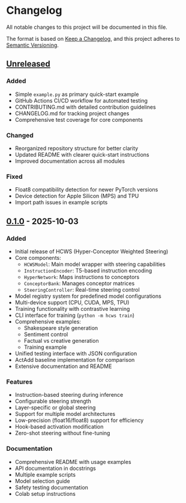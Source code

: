 # Changelog

All notable changes to this project will be documented in this file.

The format is based on [Keep a Changelog](https://keepachangelog.com/en/1.0.0/),
and this project adheres to [Semantic Versioning](https://semver.org/spec/v2.0.0.html).

## [Unreleased]

### Added
- Simple `example.py` as primary quick-start example
- GitHub Actions CI/CD workflow for automated testing
- CONTRIBUTING.md with detailed contribution guidelines
- CHANGELOG.md for tracking project changes
- Comprehensive test coverage for core components

### Changed
- Reorganized repository structure for better clarity
- Updated README with clearer quick-start instructions
- Improved documentation across all modules

### Fixed
- Float8 compatibility detection for newer PyTorch versions
- Device detection for Apple Silicon (MPS) and TPU
- Import path issues in example scripts

## [0.1.0] - 2025-10-03

### Added
- Initial release of HCWS (Hyper-Conceptor Weighted Steering)
- Core components:
  - `HCWSModel`: Main model wrapper with steering capabilities
  - `InstructionEncoder`: T5-based instruction encoding
  - `HyperNetwork`: Maps instructions to conceptors
  - `ConceptorBank`: Manages conceptor matrices
  - `SteeringController`: Real-time steering control
- Model registry system for predefined model configurations
- Multi-device support (CPU, CUDA, MPS, TPU)
- Training functionality with contrastive learning
- CLI interface for training (`python -m hcws train`)
- Comprehensive examples:
  - Shakespeare style generation
  - Sentiment control
  - Factual vs creative generation
  - Training example
- Unified testing interface with JSON configuration
- ActAdd baseline implementation for comparison
- Extensive documentation and README

### Features
- Instruction-based steering during inference
- Configurable steering strength
- Layer-specific or global steering
- Support for multiple model architectures
- Low-precision (float16/float8) support for efficiency
- Hook-based activation modification
- Zero-shot steering without fine-tuning

### Documentation
- Comprehensive README with usage examples
- API documentation in docstrings
- Multiple example scripts
- Model selection guide
- Safety testing documentation
- Colab setup instructions

[Unreleased]: https://github.com/PluvioXO/hcws/compare/v0.1.0...HEAD
[0.1.0]: https://github.com/PluvioXO/hcws/releases/tag/v0.1.0
